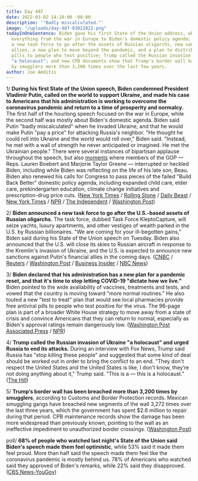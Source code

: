 ```yaml
---
title: Day 407
date: 2022-03-02 14:10:00 -08:00
description: '"Badly miscalculated."'
image: "/uploads/day-407-03022022.png"
todayInOneSentence: Biden gave his first State of the Union address, which covered
  everything from the war in Europe to Biden's domestic policy agenda; he announced
  a new task force to go after the assets of Russian oligarchs, new sanctions on Putin's
  allies, a new plan to move beyond the pandemic, and a plan to distribute antiviral
  pills to people who test positive; Trump called the Russian invasion of Ukraine
  "a holocaust"; and new CPB documents show that Trump's border wall has been breached
  by smugglers more than 3,200 times over the last few years.
author: Joe Amditis
---
```


1/ **During his first State of the Union speech, Biden condemned President Vladimir Putin, called on the world to support Ukraine, and made his case to Americans that his administration is working to overcome the coronavirus pandemic and return to a time of prosperity and normalcy.** The first half of the hourlong speech focused on the war in Europe, while the second half was mostly about Biden's domestic agenda. Biden said Putin "badly miscalculated" when he invaded Ukraine, and that he would make Putin "pay a price" for attacking Russia's neighbor. "He thought he could roll into Ukraine and the world would roll over," Biden said. "Instead, he met with a wall of strength he never anticipated or imagined. He met the Ukrainian people." There were several instances of bipartisan applause throughout the speech, but also [moments](https://www.thedailybeast.com/lauren-boebert-embarrasses-herself-with-state-of-the-union-outburst) where members of the GOP — Reps. Lauren Boebert and Marjorie Taylor Greene — interrupted or heckled Biden, including while Biden was reflecting on the life of his late son, Beau. Biden also renewed his calls for Congress to pass pieces of the failed "Build Back Better" domestic policy agenda, including expanded child care, elder care, prekindergarten education, climate change initiatives and prescription-drug price cuts. ([New York Times](https://www.nytimes.com/live/2022/03/01/us/biden-state-of-the-union#biden-state-of-union-takeaways) / [Rolling Stone](https://www.rollingstone.com/politics/politics-news/lauren-boebert-marjorie-taylor-greene-joe-biden-state-of-the-union-1314969/) / [Daily Beast](https://www.thedailybeast.com/lauren-boebert-embarrasses-herself-with-state-of-the-union-outburst) / [New York Times](https://www.nytimes.com/2022/03/01/us/politics/biden-putin-state-of-the-union.html) / [NPR](https://www.npr.org/2022/03/02/1083905865/the-white-house-has-a-new-plan-for-covid-19-aimed-at-getting-things-back-to-norm) / [The Independent](https://www.independent.co.uk/news/world/americas/us-politics/beau-biden-son-death-lauren-boebert-b2026385.html) / [Washington Post](https://www.washingtonpost.com/health/2022/03/01/biden-pandemic-reset/))

2/ **Biden announced a new task force to go after the U.S.-based assets of Russian oligarchs.** The task force, dubbed Task Force KleptoCapture, will seize yachts, luxury apartments, and other vestiges of wealth parked in the U.S. by Russian billionaires. "We are coming for your ill-begotten gains," Biden said during his State of the Union speech on Tuesday. Biden also announced that the U.S. will close its skies to Russian aircraft in response to the Kremlin's invasion of Ukraine, and the U.S. is expected to announce new sanctions against Putin's financial allies in the coming days.  ([CNBC](https://www.cnbc.com/2022/03/02/biden-administration-launches-new-task-force-to-go-after-crimes-of-russian-oligarchs.html) /  [Reuters](https://www.reuters.com/world/us-launches-kleptocapture-task-force-aimed-russian-oligarchs-2022-03-02/) / [Washington Post](https://www.washingtonpost.com/us-policy/2022/03/02/russia-oligarchs-ukraine-america/) / [Business Insider](https://www.businessinsider.com/biden-us-seize-yachts-apartments-russian-oligarchs-putin-2022-3) / [NBC News](https://www.nbcnews.com/politics/white-house/biden-announce-us-will-close-skies-russian-aircraft-rcna18220))

3/ **Biden declared that his administration has a new plan for a pandemic reset, and that it's time to stop letting COVID-19 "dictate how we live."** Biden pointed to the wide availability of vaccines, treatments and tests, and vowed that the country is moving toward "more normal routines." He also touted a new "test to treat" plan that would see local pharmacies provide free antiviral pills to people who test positive for the virus. The 96-page plan is part of a broader White House strategy to move away from a state of crisis and convince Americans that they can return to normal, especially as Biden's approval ratings remain dangerously low. ([Washington Post](https://www.washingtonpost.com/health/2022/03/01/biden-pandemic-reset/) [Associated Press](https://apnews.com/article/coronavirus-white-house-return-to-normal-strategy-9605030bcc5997a61b56c17708aeb284) / [NPR](https://www.npr.org/2022/03/02/1083905865/the-white-house-has-a-new-plan-for-covid-19-aimed-at-getting-things-back-to-norm))

4/ **Trump called the Russian invasion of Ukraine "a holocaust" and urged Russia to end its attacks.** During an interview with Fox News, Trump said Russia has "stop killing these people" and suggested that some kind of deal should be worked out in order to bring the conflict to an end. "They don't respect the United States and the United States is like, I don't know, they’re not doing anything about it," Trump said. "This is a — this is a holocaust." ([The Hill](https://thehill.com/homenews/administration/596484-trump-calls-the-russian-invasion-a-holocaust-urges-russia-to-stop))

5/ **Trump’s border wall has been breached more than 3,200 times by smugglers**, according to Customs and Border Protection records. Mexican smuggling gangs have breached new segments of the wall 3,272 times over the last three years, which the government has spent $2.6 million to repair during that period. CPB maintenance records show the damage has been more widespread than previously known, pointing to the wall as an ineffective impediment to unauthorized border crossings. ([Washington Post](https://www.washingtonpost.com/national-security/2022/03/02/trump-border-wall-breached/))

poll/ **68% of people who watched last night's State of the Union said Biden's speech made them feel optimistic**, while  53% said it made them feel proud. More than half said the speech made them feel like the coronavirus pandemic is mostly behind us. 78% of Americans who watched said they approved of Biden's remarks, while 22% said they disapproved. ([CBS News-YouGov](https://www.cbsnews.com/news/poll-state-of-the-union-speech-watchers-reactions/))
